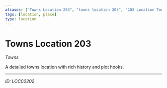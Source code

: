 ```yaml
---
aliases: ["Towns Location 203", "towns location 203", "203 Location Towns"]
tags: [location, place]
type: location
---
```


# Towns Location 203

*Towns*

A detailed towns location with rich history and plot hooks.

---
*ID: LOC00202*